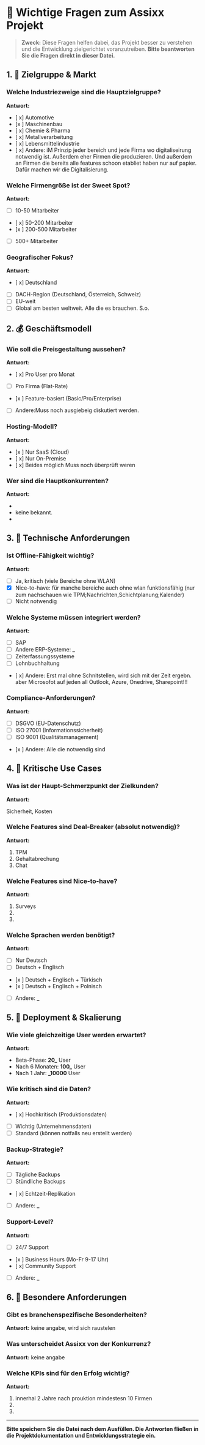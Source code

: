 # 🤔 Wichtige Fragen zum Assixx Projekt

> **Zweck:** Diese Fragen helfen dabei, das Projekt besser zu verstehen und die Entwicklung zielgerichtet voranzutreiben.
> **Bitte beantworten Sie die Fragen direkt in dieser Datei.**

## 1. 🎯 Zielgruppe & Markt

### Welche Industriezweige sind die Hauptzielgruppe?

**Antwort:**

- [ x] Automotive
- [x ] Maschinenbau
- [ x] Chemie & Pharma
- [ x] Metallverarbeitung
- [ x] Lebensmittelindustrie
- [ x] Andere: iM Prinzip jeder bereich und jede Firma wo digitaliseirung notwendig ist. Außerdem eher Firmen die produzieren. Und außerdem an Firmen die bereits alle features schoon etabliet haben nur auf papier. Dafür machen wir die Digitalisierung.

### Welche Firmengröße ist der Sweet Spot?

**Antwort:**

- [ ] 10-50 Mitarbeiter
- [ x] 50-200 Mitarbeiter
- [x ] 200-500 Mitarbeiter
- [ ] 500+ Mitarbeiter

### Geografischer Fokus?

**Antwort:**

- [ x] Deutschland
- [ ] DACH-Region (Deutschland, Österreich, Schweiz)
- [ ] EU-weit
- [ ] Global
      am besten weltweit. Alle die es brauchen. S.o.

## 2. 💰 Geschäftsmodell

### Wie soll die Preisgestaltung aussehen?

**Antwort:**

- [ x] Pro User pro Monat
- [ ] Pro Firma (Flat-Rate)
- [x ] Feature-basiert (Basic/Pro/Enterprise)
- [ ] Andere:Muss noch ausgiebeig diskutiert werden.

### Hosting-Modell?

**Antwort:**

- [x ] Nur SaaS (Cloud)
- [ x] Nur On-Premise
- [ x] Beides möglich
  Muss noch überprüft weren

### Wer sind die Hauptkonkurrenten?

**Antwort:**

-
- keine bekannt.
-

## 3. 🔧 Technische Anforderungen

### Ist Offline-Fähigkeit wichtig?

**Antwort:**

- [ ] Ja, kritisch (viele Bereiche ohne WLAN)
- [x] Nice-to-have: für manche bereiche auch ohne wlan funktionsfähig (nur zum nachschauen wie TPM;Nachrichten,Schichtplanung;Kalender)
- [ ] Nicht notwendig

### Welche Systeme müssen integriert werden?

**Antwort:**

- [ ] SAP
- [ ] Andere ERP-Systeme: ******\_******
- [ ] Zeiterfassungssysteme
- [ ] Lohnbuchhaltung
- [ x] Andere: Erst mal ohne Schnitstellen, wird sich mit der Zeit ergebn. aber Microsofot auf jeden all Outlook, Azure, Onedrive, Sharepoint!!!

### Compliance-Anforderungen?

**Antwort:**

- [ ] DSGVO (EU-Datenschutz)
- [ ] ISO 27001 (Informationssicherheit)
- [ ] ISO 9001 (Qualitätsmanagement)
- [x ] Andere: Alle die notwendig sind

## 4. 🎪 Kritische Use Cases

### Was ist der Haupt-Schmerzpunkt der Zielkunden?

**Antwort:**

Sicherheit, Kosten

### Welche Features sind Deal-Breaker (absolut notwendig)?

**Antwort:**

1. TPM
2. Gehaltabrechung
3. Chat

### Welche Features sind Nice-to-have?

**Antwort:**

1. Surveys
2.
3.

### Welche Sprachen werden benötigt?

**Antwort:**

- [ ] Nur Deutsch
- [ ] Deutsch + Englisch
- [x ] Deutsch + Englisch + Türkisch
- [x ] Deutsch + Englisch + Polnisch
- [ ] Andere: ******\_******

## 5. 🚀 Deployment & Skalierung

### Wie viele gleichzeitige User werden erwartet?

**Antwort:**

- Beta-Phase: **20\_** User
- Nach 6 Monaten: **100\_** User
- Nach 1 Jahr: **\_10000** User

### Wie kritisch sind die Daten?

**Antwort:**

- [ x] Hochkritisch (Produktionsdaten)
- [ ] Wichtig (Unternehmensdaten)
- [ ] Standard (können notfalls neu erstellt werden)

### Backup-Strategie?

**Antwort:**

- [ ] Tägliche Backups
- [ ] Stündliche Backups
- [ x] Echtzeit-Replikation
- [ ] Andere: ******\_******

### Support-Level?

**Antwort:**

- [ ] 24/7 Support
- [x ] Business Hours (Mo-Fr 9-17 Uhr)
- [ x] Community Support
- [ ] Andere: ******\_******

## 6. 🎨 Besondere Anforderungen

### Gibt es branchenspezifische Besonderheiten?

**Antwort:**
keine angabe, wird sich raustelen

### Was unterscheidet Assixx von der Konkurrenz?

**Antwort:**
keine angabe

### Welche KPIs sind für den Erfolg wichtig?

**Antwort:**

1. innerhal 2 Jahre nach prouktion mindestesn 10 Firmen
2.
3.

---

**Bitte speichern Sie die Datei nach dem Ausfüllen. Die Antworten fließen in die Projektdokumentation und Entwicklungsstrategie ein.**
